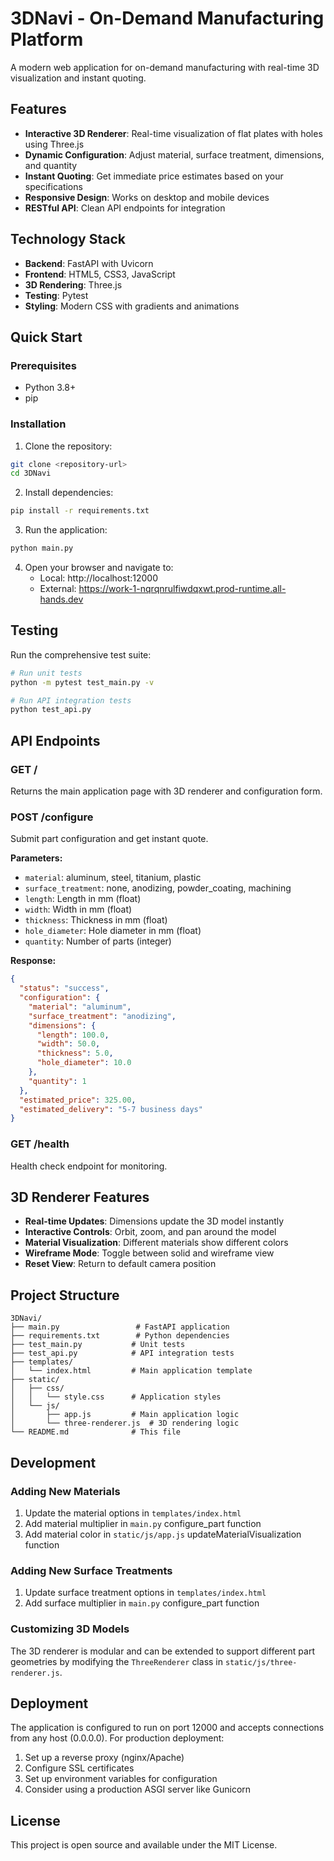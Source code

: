 # 3DNavi - On-Demand Manufacturing Platform

A modern web application for on-demand manufacturing with real-time 3D visualization and instant quoting.

## Features

- **Interactive 3D Renderer**: Real-time visualization of flat plates with holes using Three.js
- **Dynamic Configuration**: Adjust material, surface treatment, dimensions, and quantity
- **Instant Quoting**: Get immediate price estimates based on your specifications
- **Responsive Design**: Works on desktop and mobile devices
- **RESTful API**: Clean API endpoints for integration

## Technology Stack

- **Backend**: FastAPI with Uvicorn
- **Frontend**: HTML5, CSS3, JavaScript
- **3D Rendering**: Three.js
- **Testing**: Pytest
- **Styling**: Modern CSS with gradients and animations

## Quick Start

### Prerequisites

- Python 3.8+
- pip

### Installation

1. Clone the repository:
```bash
git clone <repository-url>
cd 3DNavi
```

2. Install dependencies:
```bash
pip install -r requirements.txt
```

3. Run the application:
```bash
python main.py
```

4. Open your browser and navigate to:
   - Local: http://localhost:12000
   - External: https://work-1-nqrqnrulfiwdqxwt.prod-runtime.all-hands.dev

## Testing

Run the comprehensive test suite:

```bash
# Run unit tests
python -m pytest test_main.py -v

# Run API integration tests
python test_api.py
```

## API Endpoints

### GET /
Returns the main application page with 3D renderer and configuration form.

### POST /configure
Submit part configuration and get instant quote.

**Parameters:**
- `material`: aluminum, steel, titanium, plastic
- `surface_treatment`: none, anodizing, powder_coating, machining
- `length`: Length in mm (float)
- `width`: Width in mm (float)
- `thickness`: Thickness in mm (float)
- `hole_diameter`: Hole diameter in mm (float)
- `quantity`: Number of parts (integer)

**Response:**
```json
{
  "status": "success",
  "configuration": {
    "material": "aluminum",
    "surface_treatment": "anodizing",
    "dimensions": {
      "length": 100.0,
      "width": 50.0,
      "thickness": 5.0,
      "hole_diameter": 10.0
    },
    "quantity": 1
  },
  "estimated_price": 325.00,
  "estimated_delivery": "5-7 business days"
}
```

### GET /health
Health check endpoint for monitoring.

## 3D Renderer Features

- **Real-time Updates**: Dimensions update the 3D model instantly
- **Interactive Controls**: Orbit, zoom, and pan around the model
- **Material Visualization**: Different materials show different colors
- **Wireframe Mode**: Toggle between solid and wireframe view
- **Reset View**: Return to default camera position

## Project Structure

```
3DNavi/
├── main.py                 # FastAPI application
├── requirements.txt        # Python dependencies
├── test_main.py           # Unit tests
├── test_api.py            # API integration tests
├── templates/
│   └── index.html         # Main application template
├── static/
│   ├── css/
│   │   └── style.css      # Application styles
│   └── js/
│       ├── app.js         # Main application logic
│       └── three-renderer.js  # 3D rendering logic
└── README.md              # This file
```

## Development

### Adding New Materials

1. Update the material options in `templates/index.html`
2. Add material multiplier in `main.py` configure_part function
3. Add material color in `static/js/app.js` updateMaterialVisualization function

### Adding New Surface Treatments

1. Update surface treatment options in `templates/index.html`
2. Add surface multiplier in `main.py` configure_part function

### Customizing 3D Models

The 3D renderer is modular and can be extended to support different part geometries by modifying the `ThreeRenderer` class in `static/js/three-renderer.js`.

## Deployment

The application is configured to run on port 12000 and accepts connections from any host (0.0.0.0). For production deployment:

1. Set up a reverse proxy (nginx/Apache)
2. Configure SSL certificates
3. Set up environment variables for configuration
4. Consider using a production ASGI server like Gunicorn

## License

This project is open source and available under the MIT License.